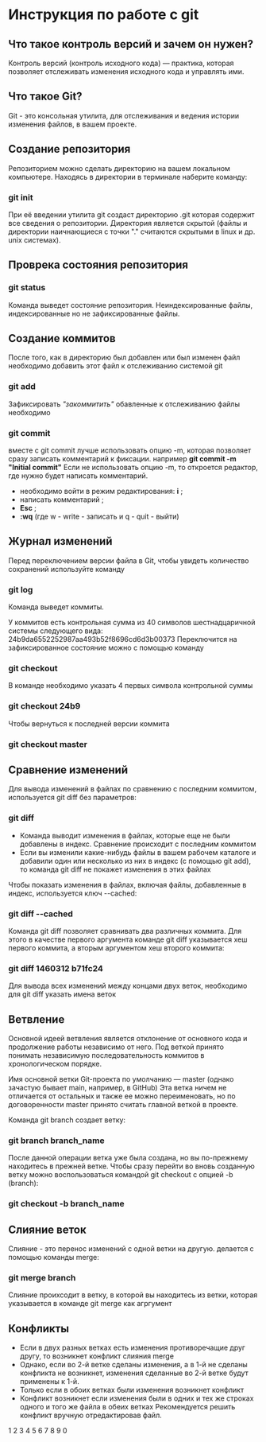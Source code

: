 # Инструкция по работе с git

## Что такое контроль версий и зачем он нужен?

Контроль версий (контроль исходного кода) — практика, которая позволяет отслеживать
изменения исходного кода и управлять ими.

## Что такое Git?

Git - это консольная утилита, для отслеживания и ведения истории изменения файлов, в вашем проекте.

## Создание репозитория

Репозиторием можно сделать директорию на вашем локальном компьютере. Находясь в директории в терминале наберите команду: 

### git init

При её введении утилита git создаст директорию .git которая содержит все сведения о репозитории. Директория является скрытой (файлы и директории наичнающиеся с точки "." считаются скрытыми в linux и др. unix системах).

## Проврека состояния репозитория

### git status

Команда выведет состояние репозитория. Неиндексированные файлы, индексированные но не зафиксированные файлы.

## Создание коммитов

После того, как в директорию был добавлен или был изменен файл необходимо добавить этот файл к отслеживанию системой git
### git add
Зафиксировать *"закоммитить"* обавленные к отслеживанию файлы необходимо
### git commit
вместе с git commit лучше использовать опцию -m, которая позволяет сразу записать комментарий к фиксации. 
например **git commit -m "Initial commit"**
Если не использовать опцию -m, то откроется редактор, где нужно будет написать комментарий.
* необходимо войти в режим редактирования: **i** ; 
* написать комментарий ; 
* **Esc** ; 
* **:wq** (где w - write - записать и q - quit - выйти)

## Журнал изменений

Перед переключением версии файла в Git, чтобы увидеть
количество сохранений используйте команду 
### git log
Команда выведет коммиты. 

У коммитов есть контрольная сумма из 40 символов шестнадцаричной системы следующего вида: 24b9da6552252987aa493b52f8696cd6d3b00373
Переключится на зафиксированное состояние можно с помощью команду
### git checkout
В команде необходимо указать 4 первых символа контрольной суммы
### git checkout 24b9
Чтобы вернуться к последней версии коммита
### git checkout master
## Сравнение изменений
Для вывода изменений в файлах по сравнению с последним коммитом, используется git diff без параметров:
### git diff
* Команда выводит изменения в файлах, которые еще не были добавлены в индекс. Сравнение происходит с последним коммитом
* Если вы изменили какие-нибудь файлы в вашем рабочем каталоге и добавили один или несколько из них в индекс (с помощью git add), то команда git diff не покажет изменения в этих файлах

Чтобы показать изменения в файлах, включая файлы, добавленные в индекс, используется ключ --cached:
### git diff --cached
Команда git diff позволяет сравнивать два различных коммита.  Для этого в качестве первого аргумента команде git diff указывается хеш первого коммита, а вторым аргументом хеш второго коммита:
### git diff 1460312 b71fc24
Для вывода всех изменений между концами двух веток, необходимо для git diff указать имена веток
## Ветвление
Основной идеей ветвления является отклонение от основного кода и продолжение работы независимо от него. Под веткой принято понимать независимую последовательность коммитов в хронологическом порядке. 

Имя основной ветки Git-проекта по умолчанию — master (однако зачастую бывает main, например, в GitHub) Эта ветка ничем не отличается от остальных и также ее можно переименовать, но по договоренности master принято считать главной веткой в проекте.

Команда git branch создает ветку:
### git branch branch_name
После данной операции ветка уже была создана, но вы по-прежнему находитесь в прежней ветке. Чтобы сразу перейти во вновь созданную ветку можно воспользоваться командой git checkout с опцией -b (branch):
### git checkout -b branch_name
## Слияние веток
Слияние - это перенос изменений с одной ветки на другую. делается с помощью команды merge:
### git merge branch
Слияние проихсодит в ветку, в которой вы находитесь из ветки, которая указывается в команде git merge как агргумент
## Конфликты
- Если в двух разных ветках есть изменения противоречащие друг другу, то возникнет конфликт слияния merge
- Однако, если во 2-й ветке сделаны изменения, а в 1-й не сделаны конфликта не возникнет, изменения сделанные во 2-й ветке будут применены к 1-й.
- Только если в обоих ветках были изменения возникнет конфликт
- Конфликт возникнет если изменения были в одних и тех же строках одного и того же файла в обеих ветках
Рекомендуется решить конфликт вручную отредактировав файл.

1
2
3
4
5
6
7
8
9
0

